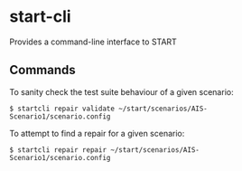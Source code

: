 # start-cli

Provides a command-line interface to START

## Commands

To sanity check the test suite behaviour of a given scenario:

```
$ startcli repair validate ~/start/scenarios/AIS-Scenario1/scenario.config
```

To attempt to find a repair for a given scenario:

```
$ startcli repair repair ~/start/scenarios/AIS-Scenario1/scenario.config
```
